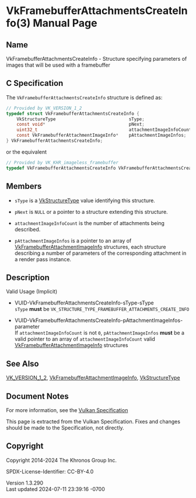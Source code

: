 # VkFramebufferAttachmentsCreateInfo(3) Manual Page

## Name

VkFramebufferAttachmentsCreateInfo - Structure specifying parameters of
images that will be used with a framebuffer



## <a href="#_c_specification" class="anchor"></a>C Specification

The `VkFramebufferAttachmentsCreateInfo` structure is defined as:

``` c
// Provided by VK_VERSION_1_2
typedef struct VkFramebufferAttachmentsCreateInfo {
    VkStructureType                            sType;
    const void*                                pNext;
    uint32_t                                   attachmentImageInfoCount;
    const VkFramebufferAttachmentImageInfo*    pAttachmentImageInfos;
} VkFramebufferAttachmentsCreateInfo;
```

or the equivalent

``` c
// Provided by VK_KHR_imageless_framebuffer
typedef VkFramebufferAttachmentsCreateInfo VkFramebufferAttachmentsCreateInfoKHR;
```

## <a href="#_members" class="anchor"></a>Members

- `sType` is a [VkStructureType](https://registry.khronos.org/vulkan/specs/1.3-extensions/man/html/VkStructureType.html) value identifying
  this structure.

- `pNext` is `NULL` or a pointer to a structure extending this
  structure.

- `attachmentImageInfoCount` is the number of attachments being
  described.

- `pAttachmentImageInfos` is a pointer to an array of
  [VkFramebufferAttachmentImageInfo](https://registry.khronos.org/vulkan/specs/1.3-extensions/man/html/VkFramebufferAttachmentImageInfo.html)
  structures, each structure describing a number of parameters of the
  corresponding attachment in a render pass instance.

## <a href="#_description" class="anchor"></a>Description

Valid Usage (Implicit)

- <a href="#VUID-VkFramebufferAttachmentsCreateInfo-sType-sType"
  id="VUID-VkFramebufferAttachmentsCreateInfo-sType-sType"></a>
  VUID-VkFramebufferAttachmentsCreateInfo-sType-sType  
  `sType` **must** be
  `VK_STRUCTURE_TYPE_FRAMEBUFFER_ATTACHMENTS_CREATE_INFO`

- <a
  href="#VUID-VkFramebufferAttachmentsCreateInfo-pAttachmentImageInfos-parameter"
  id="VUID-VkFramebufferAttachmentsCreateInfo-pAttachmentImageInfos-parameter"></a>
  VUID-VkFramebufferAttachmentsCreateInfo-pAttachmentImageInfos-parameter  
  If `attachmentImageInfoCount` is not `0`, `pAttachmentImageInfos`
  **must** be a valid pointer to an array of `attachmentImageInfoCount`
  valid
  [VkFramebufferAttachmentImageInfo](https://registry.khronos.org/vulkan/specs/1.3-extensions/man/html/VkFramebufferAttachmentImageInfo.html)
  structures

## <a href="#_see_also" class="anchor"></a>See Also

[VK_VERSION_1_2](https://registry.khronos.org/vulkan/specs/1.3-extensions/man/html/VK_VERSION_1_2.html),
[VkFramebufferAttachmentImageInfo](https://registry.khronos.org/vulkan/specs/1.3-extensions/man/html/VkFramebufferAttachmentImageInfo.html),
[VkStructureType](https://registry.khronos.org/vulkan/specs/1.3-extensions/man/html/VkStructureType.html)

## <a href="#_document_notes" class="anchor"></a>Document Notes

For more information, see the <a
href="https://registry.khronos.org/vulkan/specs/1.3-extensions/html/vkspec.html#VkFramebufferAttachmentsCreateInfo"
target="_blank" rel="noopener">Vulkan Specification</a>

This page is extracted from the Vulkan Specification. Fixes and changes
should be made to the Specification, not directly.

## <a href="#_copyright" class="anchor"></a>Copyright

Copyright 2014-2024 The Khronos Group Inc.

SPDX-License-Identifier: CC-BY-4.0

Version 1.3.290  
Last updated 2024-07-11 23:39:16 -0700
